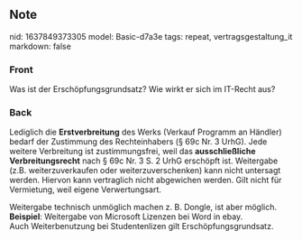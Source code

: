 ## Note
nid: 1637849373305
model: Basic-d7a3e
tags: repeat, vertragsgestaltung_it
markdown: false

### Front
Was ist der Erschöpfungsgrundsatz? 
Wie wirkt er sich im IT-Recht aus?

### Back
Lediglich die <b>Erstverbreitung</b> des Werks (Verkauf Programm an
Händler) bedarf der Zustimmung des Rechteinhabers (§ 69c Nr. 3
UrhG). Jede weitere Verbreitung ist zustimmungsfrei, weil das
<b>ausschließliche Verbreitungsrecht</b> nach § 69c Nr. 3 S. 2 UrhG
erschöpft ist. Weitergabe (z.B. weiterzuverkaufen oder
weiterzuverschenken) kann nicht untersagt werden. Hiervon kann
vertraglich nicht abgewichen werden. Gilt nicht für Vermietung,
weil eigene Verwertungsart.
<div>
  Weitergabe technisch unmöglich machen z. B. Dongle, ist aber
  möglich.
</div>
<div>
  <b>Beispiel</b>: Weitergabe von Microsoft Lizenzen bei Word in
  ebay.
</div>
<div>
  Auch Weiterbenutzung bei Studentenlizen gilt
  Erschöpfungsgrundsatz.
</div>
